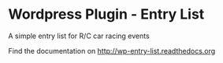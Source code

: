 Wordpress Plugin - Entry List
=============================

A simple entry list for R/C car racing events

Find the documentation on http://wp-entry-list.readthedocs.org
